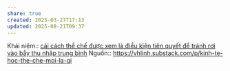 ```yaml
---
share: true
created: 2025-03-27T17:13
updated: 2025-08-21T09:37
---
```

Khái niệm:: 
[cải cách thể chế được xem là điều kiện tiên quyết để tránh rơi vào bẫy thu nhập trung bình](./c%E1%BA%A3i%20c%C3%A1ch%20th%E1%BB%83%20ch%E1%BA%BF%20%C4%91%C6%B0%E1%BB%A3c%20xem%20l%C3%A0%20%C4%91i%E1%BB%81u%20ki%E1%BB%87n%20ti%C3%AAn%20quy%E1%BA%BFt%20%C4%91%E1%BB%83%20tr%C3%A1nh%20r%C6%A1i%20v%C3%A0o%20b%E1%BA%ABy%20thu%20nh%E1%BA%ADp%20trung%20b%C3%ACnh.md)
Nguồn:: https://vhlinh.substack.com/p/kinh-te-hoc-the-che-moi-la-gi